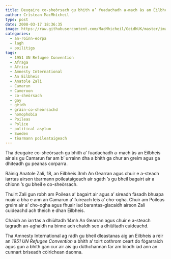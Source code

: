 ```yaml
---
title: Deugaire co-sheòrsach gu bhith a’ fuadachadh a-mach às an Èilbheis air ais gu Camarun
author: Crìstean MacMhìcheil
type: post
date: 2008-03-17 18:36:35
image: https://raw.githubusercontent.com/MacMhicheil/GeidhUK/master/images/.jpg
categories:
  - an-roinn-eorpa
  - lagh
  - poilitigs
tags:
  - 1951 UN Refugee Convention
  - Afraga
  - Africa
  - Amnesty International
  - An Eilbheis
  - Anatole Zali
  - Camarun
  - Cameroon
  - co-sheòrsach
  - gay
  - gèidh
  - gràin-co-sheòrsachd
  - homophobia
  - Poileas
  - Police
  - political asylum
  - Sweden
  - tèarmann poileataigeach
---
```

Tha deugaire co-sheòrsach gu bhith a’ fuadachadh a-mach às an Eilbheis air ais gu Camarun far am b’ urrainn dha a bhith ga chur an greim agus ga dhìteadh gu peanas corparra.

<!--more-->

Ràinig Anatole Zali, 18, an Eilbheis 3mh An Gearran agus chuir e a-steach iarrtas airson tèarmann poileataigeach air sgàth ’s gu bheil bagairt air a chionn ’s gu bheil e co-sheòrsach.

Thuirt Zali gun robh am Poileas a’ bagairt air agus a’ sireadh fàsadh bhuapa nuair a bha e ann an Camarun a’ fuireach leis a’ cho-ogha. Chuir am Poileas greim air a’ cho-ogha agus fhuair iad barantas-glacaidh airson Zali cuideachd ach theich e dhan Eilbheis.

Chaidh an iarrtas a dhiùltadh 14mh An Gearran agus chuir e a-steach tagradh an-aghaidh na binne ach chaidh seo a dhiùltadh cuideachd.

Tha Amnesty International ag ràdh gu bheil dleastanas aig an Eilbheis a rèir an _1951 UN Refugee Convention_ a bhith a’ toirt cothrom ceart do fògarraich agus gun a bhith gan cur air ais gu dùthchannan far am biodh iad ann an cunnart briseadh còirichean daonna.
